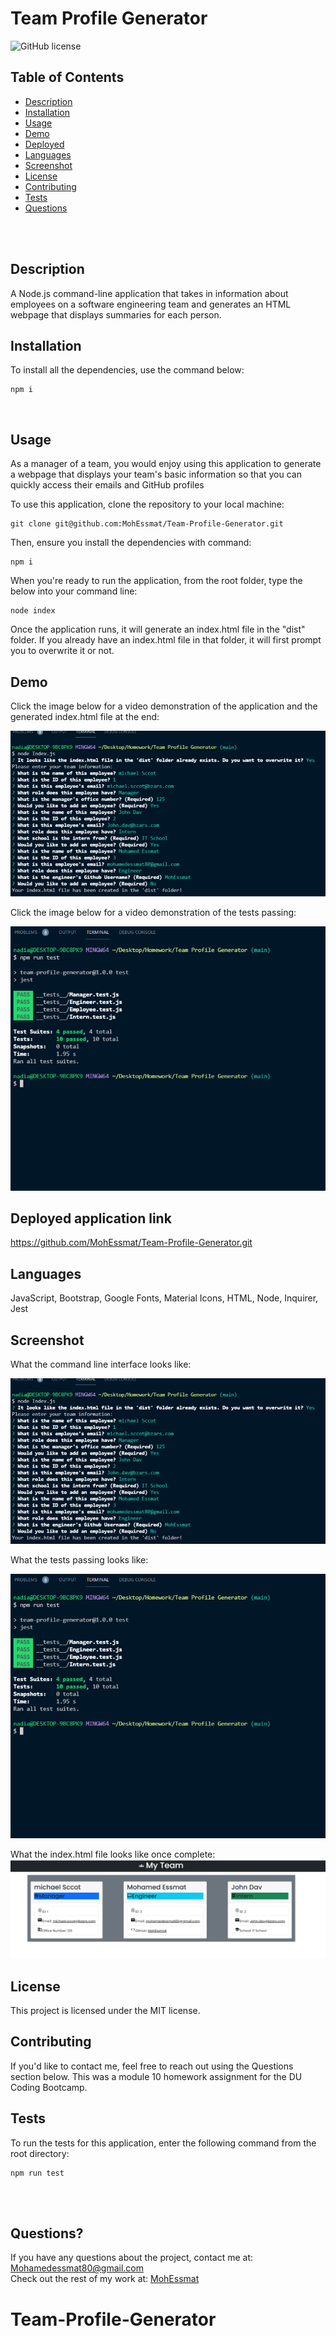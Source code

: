 # Team Profile Generator <br />

![GitHub license](https://img.shields.io/badge/license-MIT-ff69b4.svg) <br />

## Table of Contents

- [Description](#description)
- [Installation](#installation)
- [Usage](#usage)
- [Demo](#demo)
- [Deployed](#deployedapplicationlink)
- [Languages](#languages)
- [Screenshot](#screenshot)
- [License](#license)
- [Contributing](#contributing)
- [Tests](#tests)
- [Questions](#questions)

<br />
<br />

## Description

A Node.js command-line application that takes in information about employees on a software engineering team and generates an HTML webpage that displays summaries for each person. <br />

## Installation

To install all the dependencies, use the command below:

```
npm i
```

<br />

## Usage

As a manager of a team, you would enjoy using this application to generate a webpage that displays your team's basic information so that you can quickly access their emails and GitHub profiles <br />

To use this application, clone the repository to your local machine:

```
git clone git@github.com:MohEssmat/Team-Profile-Generator.git
```

Then, ensure you install the dependencies with command:

```
npm i
```

When you're ready to run the application, from the root folder, type the below into your command line:

```
node index
```

Once the application runs, it will generate an index.html file in the "dist" folder. If you already have an index.html file in that folder, it will first prompt you to overwrite it or not.

## Demo

Click the image below for a video demonstration of the application and the generated index.html file at the end:

[![Team Profile Generator Demo](./assets/images/screenshot.jpg?raw=true)](https://drive.google.com/file/d/1II8gXmOR0T7Gz6mq9kqpsPKt2eYlOyJe/view?usp=sharing)

Click the image below for a video demonstration of the tests passing:

[![Team Profile Test Passing Demo](./assets/images/testpassing.jpg?raw=true)](https://drive.google.com/file/d/1DHceN13QJAVSZItC_zt4zGBks5MRRe2F/view?usp=sharing)

## Deployed application link

https://github.com/MohEssmat/Team-Profile-Generator.git <br />

## Languages

JavaScript, Bootstrap, Google Fonts, Material Icons, HTML, Node, Inquirer, Jest <br />

## Screenshot

What the command line interface looks like:

![Team Profile Generator Command Line](./assets/images/screenshot.jpg?raw=true) <br />

What the tests passing looks like:

![Team Profile Generator Tests Command Line](./assets/images/testpassing.jpg?raw=true) <br />

What the index.html file looks like once complete:
![Sample Index.HTML](./assets/images/screenshot2.jpg?raw=true) <br />

## License

This project is licensed under the MIT license. <br />

## Contributing

If you'd like to contact me, feel free to reach out using the Questions section below. This was a module 10 homework assignment for the DU Coding Bootcamp.<br />

## Tests

To run the tests for this application, enter the following command from the root directory:

```
npm run test
```

<br /> <br />

## Questions?

If you have any questions about the project, contact me at:
Mohamedessmat80@gmail.com <br />
Check out the rest of my work at:
[MohEssmat](https://github.com/MohEssmat) <br />

# Team-Profile-Generator
